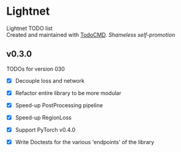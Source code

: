 # Lightnet
Lightnet TODO list  
Created and maintained with [TodoCMD](https://github.com/0phoff/TodoCMD). _Shameless self-promotion_

## v0.3.0
TODOs for version 030
  - [X] Decouple loss and network
  - [X] Refactor entire library to be more modular
  - [X] Speed-up PostProcessing pipeline
  - [X] Speed-up RegionLoss
  - [X] Support PyTorch v0.4.0
  - [X] Write Doctests for the various 'endpoints' of the library

